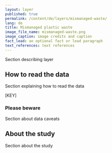 ```yaml
---
layout: layer
published: true
permalink: /content/de/layers/mismanaged-waste/
lang: de
title: Mismanaged plastic waste
image_file_name: mismanaged-waste.png
image_caption: image credits and caption
fact_lead: an optional fact or lead paragraph
text_references: text references
---
```


Section describing layer

## How to read the data

Section explaining how to read the data

[KEY]

### Please beware

Section about data caveats

## About the study

Section about the study

